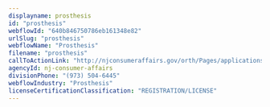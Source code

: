 ```yaml
---
displayname: prosthesis
id: "prosthesis"
webflowId: "640b846750786eb161348e82"
urlSlug: "prosthesis"
webflowName: "Prosthesis"
filename: "prosthesis"
callToActionLink: "http://njconsumeraffairs.gov/orth/Pages/applications.aspx"
agencyId: nj-consumer-affairs
divisionPhone: "(973) 504-6445"
webflowIndustry: "Prosthesis"
licenseCertificationClassification: "REGISTRATION/LICENSE"
---
```


